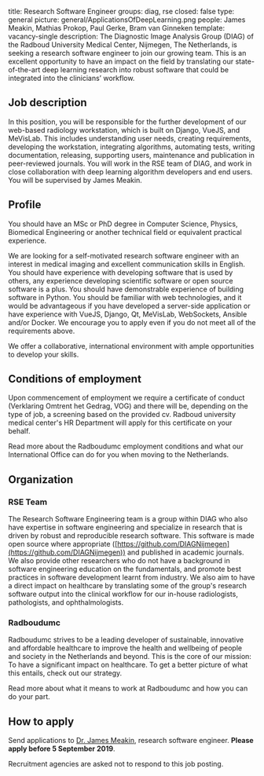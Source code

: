 title: Research Software Engineer
groups: diag, rse
closed: false
type: general
picture: general/ApplicationsOfDeepLearning.png
people: James Meakin, Mathias Prokop, Paul Gerke, Bram van Ginneken
template: vacancy-single
description: The Diagnostic Image Analysis Group (DIAG) of the Radboud University Medical Center, Nijmegen, The Netherlands, is seeking a research software engineer to join our growing team. This is an excellent opportunity to have an impact on the field by translating our state-of-the-art deep learning research into robust software that could be integrated into the clinicians’ workflow.

## Job description

In this position, you will be responsible for the further development of our web-based radiology workstation, which is built on Django, VueJS, and MeVisLab. This includes understanding user needs, creating requirements, developing the workstation, integrating algorithms, automating tests, writing documentation, releasing, supporting users, maintenance and publication in peer-reviewed journals. You will work in the RSE team of DIAG, and work in close collaboration with deep learning algorithm developers and end users. You will be supervised by James Meakin.

## Profile

You should have an MSc or PhD degree in Computer Science, Physics, Biomedical Engineering or another technical field or equivalent practical experience.

We are looking for a self-motivated research software engineer with an interest in medical imaging and excellent communication skills in English. You should have experience with developing software that is used by others, any experience developing scientific software or open source software is a plus. You should have demonstrable experience of building software in Python. You should be familiar with web technologies, and it would be advantageous if you have developed a server-side application or have experience with VueJS, Django, Qt, MeVisLab, WebSockets, Ansible and/or Docker. We encourage you to apply even if you do not meet all of the requirements above.

We offer a collaborative, international environment with ample opportunities to develop your skills.

## Conditions of employment

Upon commencement of employment we require a certificate of conduct (Verklaring Omtrent het Gedrag, VOG) and there will be, depending on the type of job, a screening based on the provided cv. Radboud university medical center's HR Department will apply for this certificate on your behalf.

Read more about the Radboudumc employment conditions and what our International Office can do for you when moving to the Netherlands.

## Organization

### RSE Team
The Research Software Engineering team is a group within DIAG who also have expertise in software engineering and specialize in research that is driven by robust and reproducible research software. This software is made open source where appropriate ([https://github.com/DIAGNijmegen](https://github.com/DIAGNijmegen)) and published in academic journals. We also provide other researchers who do not have a background in software engineering education on the fundamentals, and promote best practices in software development learnt from industry. We also aim to have a direct impact on healthcare by translating some of the group's research software output into the clinical workflow for our in-house radiologists, pathologists, and ophthalmologists.


### Radboudumc
Radboudumc strives to be a leading developer of sustainable, innovative and affordable healthcare to improve the health and wellbeing of people and society in the Netherlands and beyond. This is the core of our mission: To have a significant impact on healthcare. To get a better picture of what this entails, check out our strategy.

Read more about what it means to work at Radboudumc and how you can do your part.

## How to apply
Send applications to [Dr. James Meakin](https://www.radboudumc.nl/en/vacancies/71321-research-software-engineer), research software engineer. **Please apply before 5 September 2019**.

Recruitment agencies are asked not to respond to this job posting.
